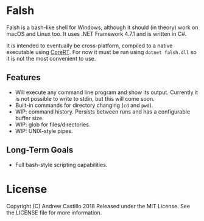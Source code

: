 # Falsh
Falsh is a bash-like shell for Windows, although it should (in theory) work on macOS and Linux too. It uses .NET Framework 4.7.1 and is written in C#.

It is intended to eventually be cross-platform, compiled to a native executable using [CoreRT](https://github.com/dotnet/corert). For now it must be run using `dotnet falsh.dll` so it is not the most convenient to use.

## Features
* Will execute any command line program and show its output. Currently it is not possible to write to stdin, but this will come soon.
* Built-in commands for directory changing (`cd` and `pwd`).
* WIP: command history. Persists between runs and has a configurable buffer size.
* WIP: glob for files/directories.
* WIP: UNIX-style pipes.

## Long-Term Goals
* Full bash-style scripting capabilities.

# License
Copyright (C) Andrew Castillo 2018
Released under the MIT License. See the LICENSE file for more information.
